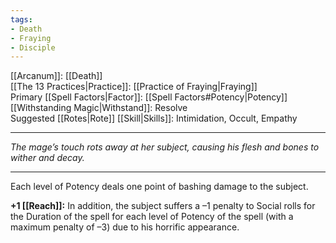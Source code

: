 ```yaml
---
tags:
- Death
- Fraying
- Disciple
---
```


[[Arcanum]]: [[Death]]\
[[The 13 Practices|Practice]]: [[Practice of Fraying|Fraying]]\
Primary [[Spell Factors|Factor]]: [[Spell Factors#Potency|Potency]]\
[[Withstanding Magic|Withstand]]: Resolve\
Suggested [[Rotes|Rote]] [[Skill|Skills]]: Intimidation, Occult, Empathy

---

_The mage’s touch rots away at her subject, causing his flesh and bones to wither and decay._

---

Each level of Potency deals one point of bashing damage to the subject.

**+1 [[Reach]]:** In addition, the subject suffers a –1 penalty to Social rolls for the Duration of the spell for each level of Potency of the spell (with a maximum penalty of –3) due to his horrific appearance.